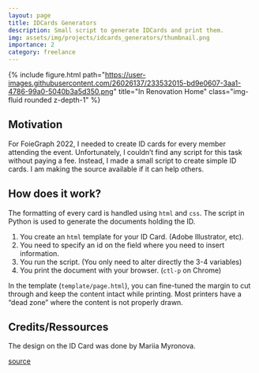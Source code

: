 ```yaml
---
layout: page
title: IDCards Generators
description: Small script to generate IDCards and print them.
img: assets/img/projects/idcards_generators/thumbnail.png
importance: 2
category: freelance
---
```


{% include figure.html path="https://user-images.githubusercontent.com/26026137/233532015-bd9e0607-3aa1-4786-99a0-5040b3a5d350.png" title="In Renovation Home" class="img-fluid rounded z-depth-1" %}

## Motivation

For FoieGraph 2022, I needed to create ID cards for every member attending the event. Unfortunately, I couldn’t find any script for this task without paying a fee. Instead, I made a small script to create simple ID cards. I am making the source available if it can help others.


## How does it work?

The formatting of every card is handled using `html` and `css`. The script in Python is used to generate the documents holding the ID.

1. You create an `html` template for your ID Card. (Adobe Illustrator, etc).
2. You need to specify an id on the field where you need to insert information.
3. You run the script. (You only need to alter directly the 3-4 variables)
4. You print the document with your browser. (`ctl-p` on Chrome)

In the template (`template/page.html`), you can fine-tuned the margin to cut through and keep the content intact while printing. Most printers have a “dead zone” where the content is not properly drawn.

## Credits/Ressources

The design on the ID Card was done by Mariia Myronova. 

[source](https://github.com/bolducke/idcards_generator)